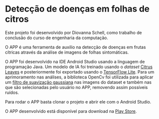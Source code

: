# Detecção de doenças em folhas de citros

Este projeto foi desenvolvido por Diovanna Schell, como trabalho de conclusão do curso de engenharia da computação.

O APP é uma ferramenta de auxilio na detecção de doenças em frutas cítricas através da análise de imagens de folhas sintomáticas. 

O APP foi desenvolvido na IDE Android Studio usando a linguagem de programação Java. Um modelo de IA foi treinado usando o *dataset* [Citrus Leaves](https://www.tensorflow.org/datasets/catalog/citrus_leaves) e posteriormente foi exportado usando o [TensorFlow Lite](https://www.tensorflow.org/?gclid=CjwKCAjwpqCZBhAbEiwAa7pXea7uSAZywNue8_aFsEZmReAxrYr6APxbuoppfqxAY7w_796gSCHvRBoCP5kQAvD_BwE). Para um aprimoramento nas análises, a biblioteca OpenCv foi utilizada para aplicar um [filtro de suavização gaussiana](https://docs.opencv.org/4.x/d4/d13/tutorial_py_filtering.html) nas imagens do dataset e também nas que são selecionadas pelo usuário no APP, removendo assim possíveis ruídos.

Para rodar o APP basta clonar o projeto e abrir ele com o Android Studio.

O APP desenvolvido está disponível para download na [Play Store](https://play.google.com/store/apps/details?id=com.aplicativo.diseasedetector).
